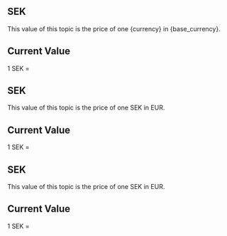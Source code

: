 ## SEK

This value of this topic is the price of one {currency} in {base_currency}.

## Current Value

1 SEK = <Topic topic="finance/stock-exchange/currency/SEK/EUR" decimals="3" unit="EUR"/>

## SEK

This value of this topic is the price of one SEK in EUR.

## Current Value

1 SEK = <Topic topic="finance/stock-exchange/currency/SEK/EUR" decimals="3" unit="EUR"/>

## SEK

This value of this topic is the price of one SEK in EUR.

## Current Value

1 SEK = <Topic topic="finance/stock-exchange/currency/SEK/EUR" decimals="3" unit="EUR"/>

